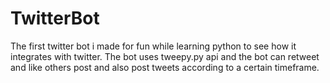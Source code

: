 # TwitterBot
The first twitter bot i made for fun while learning python to see how it integrates with twitter. The bot uses tweepy.py api and the bot can retweet and like others post and 
also post tweets according to a certain timeframe.
